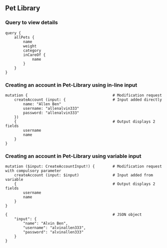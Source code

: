 ## Pet Library

### Query to view details
    query {
        allPets {
            name
            weight
            category
            inCareOf {
                name
            }
        }
    }

### Creating an account in Pet-Library using in-line input
    mutation {                                      # Modification request
        createAccount (input: {                     # Input added directly
            name: "Allen Ben"
            username: "allenalvin333"
            password: "allenalvin333"
        }) 
        {                                           # Output displays 2 fields
            username
            name
        }
    }

### Creating an account in Pet-Library using variable input
    mutation ($input: CreateAccountInput!) {        # Modification request with compulsory parameter
        createAccount (input: $input)               # Input added from variable
        {                                           # Output displays 2 fields
            username
            name
        }
    }

    {                                               # JSON object
        "input": {  
            "name": "Alvin Ben",
            "username": "alvinallen333",
            "password": "alvinallen333"
        }
    }